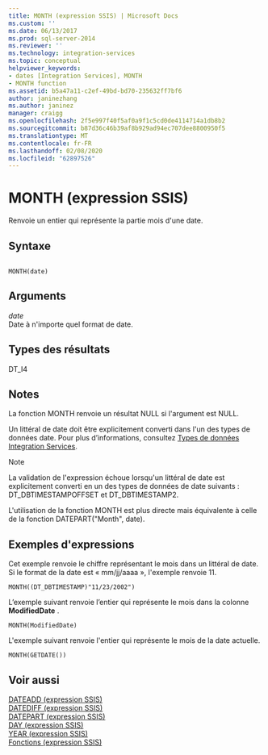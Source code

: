 ```yaml
---
title: MONTH (expression SSIS) | Microsoft Docs
ms.custom: ''
ms.date: 06/13/2017
ms.prod: sql-server-2014
ms.reviewer: ''
ms.technology: integration-services
ms.topic: conceptual
helpviewer_keywords:
- dates [Integration Services], MONTH
- MONTH function
ms.assetid: b5a47a11-c2ef-49bd-bd70-235632ff7bf6
author: janinezhang
ms.author: janinez
manager: craigg
ms.openlocfilehash: 2f5e997f40f5af0a9f1c5cd0de4114714a1db8b2
ms.sourcegitcommit: b87d36c46b39af8b929ad94ec707dee8800950f5
ms.translationtype: MT
ms.contentlocale: fr-FR
ms.lasthandoff: 02/08/2020
ms.locfileid: "62897526"
---
```

# <a name="month-ssis-expression"></a>MONTH (expression SSIS)
  Renvoie un entier qui représente la partie mois d'une date.  
  
## <a name="syntax"></a>Syntaxe  
  
```  
  
MONTH(date)  
```  
  
## <a name="arguments"></a>Arguments  
 *date*  
 Date à n'importe quel format de date.  
  
## <a name="result-types"></a>Types des résultats  
 DT_I4  
  
## <a name="remarks"></a>Notes  
 La fonction MONTH renvoie un résultat NULL si l'argument est NULL.  
  
 Un littéral de date doit être explicitement converti dans l'un des types de données date. Pour plus d’informations, consultez [Types de données Integration Services](../data-flow/integration-services-data-types.md).  
  
> [!NOTE]  
>  La validation de l'expression échoue lorsqu'un littéral de date est explicitement converti en un des types de données de date suivants : DT_DBTIMESTAMPOFFSET et DT_DBTIMESTAMP2.  
  
 L'utilisation de la fonction MONTH est plus directe mais équivalente à celle de la fonction DATEPART("Month", date).  
  
## <a name="expression-examples"></a>Exemples d'expressions  
 Cet exemple renvoie le chiffre représentant le mois dans un littéral de date. Si le format de la date est « mm/jj/aaaa », l'exemple renvoie 11.  
  
```  
MONTH((DT_DBTIMESTAMP)"11/23/2002")  
```  
  
 L’exemple suivant renvoie l’entier qui représente le mois dans la colonne **ModifiedDate** .  
  
```  
MONTH(ModifiedDate)  
```  
  
 L'exemple suivant renvoie l'entier qui représente le mois de la date actuelle.  
  
```  
MONTH(GETDATE())  
```  
  
## <a name="see-also"></a>Voir aussi  
 [DATEADD &#40;expression SSIS&#41;](dateadd-ssis-expression.md)   
 [DATEDIFF &#40;expression SSIS&#41;](datediff-ssis-expression.md)   
 [DATEPART &#40;expression SSIS&#41;](datepart-ssis-expression.md)   
 [DAY &#40;expression SSIS&#41;](day-ssis-expression.md)   
 [YEAR &#40;expression SSIS&#41;](year-ssis-expression.md)   
 [Fonctions &#40;expression SSIS&#41;](functions-ssis-expression.md)  
  
  
